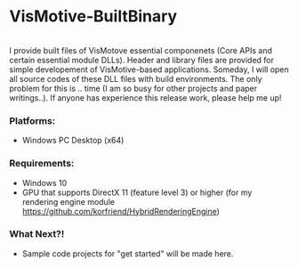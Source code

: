 # VisMotive-BuiltBinary

<br/>
I provide built files of VisMotove essential componenets (Core APIs and certain essential module DLLs). Header and library files are provided for simple developement of VisMotive-based applications. Someday, I will open all source codes of these DLL files with build environments. The only problem for this is .. time (I am so busy for other projects and paper writings..). If anyone has experience this release work, please help me up!    

### Platforms:
- Windows PC Desktop (x64)

### Requirements:
- Windows 10
- GPU that supports DirectX 11 (feature level 3) or higher (for my rendering engine module https://github.com/korfriend/HybridRenderingEngine)

### What Next?!
- Sample code projects for "get started" will be made here.
